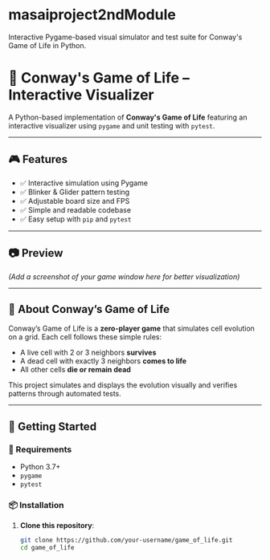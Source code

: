 # masaiproject2ndModule
Interactive Pygame-based visual simulator and test suite for Conway's Game of Life in Python.
# 🧬 Conway's Game of Life – Interactive Visualizer

A Python-based implementation of **Conway's Game of Life** featuring an interactive visualizer using `pygame` and unit testing with `pytest`.

---

## 🎮 Features

- ✅ Interactive simulation using Pygame
- ✅ Blinker & Glider pattern testing
- ✅ Adjustable board size and FPS
- ✅ Simple and readable codebase
- ✅ Easy setup with `pip` and `pytest`

---

## 📷 Preview

*(Add a screenshot of your game window here for better visualization)*

---

## 🧠 About Conway’s Game of Life

Conway’s Game of Life is a **zero-player game** that simulates cell evolution on a grid. Each cell follows these simple rules:

- A live cell with 2 or 3 neighbors **survives**
- A dead cell with exactly 3 neighbors **comes to life**
- All other cells **die or remain dead**

This project simulates and displays the evolution visually and verifies patterns through automated tests.

---

## 🚀 Getting Started

### 🔧 Requirements

- Python 3.7+
- `pygame`
- `pytest`

### 📦 Installation

1. **Clone this repository**:
   ```bash
   git clone https://github.com/your-username/game_of_life.git
   cd game_of_life

